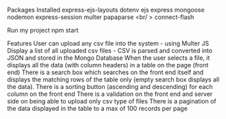 Packages Installed
express-ejs-layouts
dotenv
ejs
express
mongoose
nodemon
express-session
multer
papaparse <br/ >
connect-flash

Run my project
npm start


Features
User can upload any csv file into the system - using Multer JS
Display a list of all uploaded csv files - CSV is parsed and converted into JSON and stored in the Mongo Database
When the user selects a file, it displays all the data (with column headers) in a table on the page (front end)
There is a search box which searches on the front end itself and displays the matching rows of the table only (empty search box displays all the data).
There is a sorting button (ascending and descending) for each column on the front end
There is a validation on the front end and server side on being able to upload only csv type of files
There is a pagination of the data displayed in the table to a max of 100 records per page
